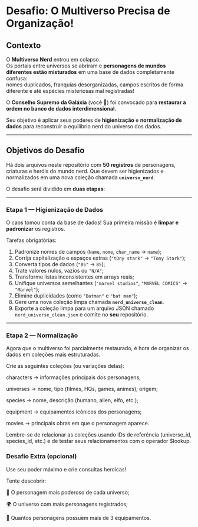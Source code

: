 # Desafio: O Multiverso Precisa de Organização!

## Contexto

O **Multiverso Nerd** entrou em colapso.  
Os portais entre universos se abriram e **personagens de mundos diferentes estão misturados** em uma base de dados completamente confusa:  
nomes duplicados, franquias desorganizadas, campos escritos de forma diferente e até espécies misteriosas mal registradas!

O **Conselho Supremo da Galáxia** (você 👀) foi convocado para **restaurar a ordem no banco de dados interdimensional**.

Seu objetivo é aplicar seus poderes de **higienização** e **normalização de dados** para reconstruir o equilíbrio nerd do universo dos dados.

---

## Objetivos do Desafio

Há dois arquivos neste repositório com **50 registros** de personagens, criaturas e heróis do mundo nerd. Que devem ser higienizados e normalizados em uma nova coleção chamada **`universo_nerd`**.

O desafio será dividido em **duas etapas**:

---

### Etapa 1 — Higienização de Dados

O caos tomou conta da base de dados! Sua primeira missão é **limpar e padronizar** os registros.

Tarefas obrigatórias:
1. Padronize nomes de campos (`Name`, `nome`, `char_name` → `name`);
2. Corrija capitalização e espaços extras (`"tOny stark"` → `"Tony Stark"`);
3. Converta tipos de dados (`"85"` → `85`);
4. Trate valores nulos, vazios ou `"N/A"`;
5. Transforme listas inconsistentes em arrays reais;
6. Unifique universos semelhantes (`"marvel studios"`, `"MARVEL COMICS"` → `"Marvel"`);
7. Elimine duplicidades (como `"Batman"` e `"bat man"`);
8. Gere uma nova coleção limpa chamada **`nerd_universe_clean`**.
9. Exporte a coleção limpa para um arquivo JSON chamado `nerd_universe_clean.json` e comite no **seu** repositório.


---

### Etapa 2 — Normalização

Agora que o multiverso foi parcialmente restaurado, é hora de organizar os dados em coleções mais estruturadas.

Crie as seguintes coleções (ou variações delas):

characters → informações principais dos personagens;

universes → nome, tipo (filmes, HQs, games, animes), origem;

species → nome, descrição (humano, alien, elfo, etc.);

equipment → equipamentos icônicos dos personagens;

movies → principais obras em que o personagem aparece.

Lembre-se de relacionar as coleções usando IDs de referência (universe_id, species_id, etc.)
e de testar seus relacionamentos com o operador $lookup.

### Desafio Extra (opcional)

Use seu poder máximo e crie consultas heroicas!

Tente descobrir:

💪 O personagem mais poderoso de cada universo;

🌍 O universo com mais personagens registrados;

🧰 Quantos personagens possuem mais de 3 equipamentos.